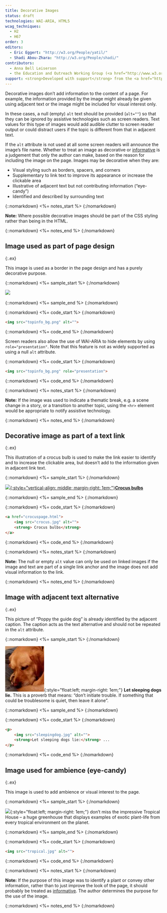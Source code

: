```yaml
---
title: Decorative Images
status: draft
technologies: WAI-ARIA, HTML5
wcag_techniques: 
  - H2
  - H67
order: 3
editors:
  - Eric Eggert: "http://w3.org/People/yatil/"
  - Shadi Abou-Zhara: "http://w3.org/People/shadi/"
contributors:
  - Anna Bell Leiserson
  - the Education and Outreach Working Group (<a href="http://www.w3.org/WAI/EO/">EOWG</a>)
support: <strong>Developed with support</strong> from the <a href="http://www.w3.org/WAI/ACT/">WAI-ACT</a> project, co-funded by the European Commission <abbr title="Information Society Technologies">IST</abbr> Programme.
---
```


Decorative images don’t add information to the content of a page. For example, the information provided by the image might already be given using adjacent text or the image might be included for visual interest only. 

In these cases, a null (empty) `alt` text should be provided (`alt=""`) so that they can be ignored by assistive technologies such as screen readers. Text values for this type of images would add audible clutter to screen reader output or could distract users if the topic is different from that in adjacent text.

If the `alt` attribute is not used at all some screen readers will announce the image’s file name. Whether to treat an image as decorative or [informative](informative.html) is a judgement that only the author can make, based on the reason for including the image on the page. Images may be decorative when they are:

-   Visual styling such as borders, spacers, and corners
-   Supplementary to link text to improve its appearance or increase the clickable area
-   Illustrative of adjacent text but not contributing information (“eye-candy”)
-   Identified and described by surrounding text

{::nomarkdown}
<%= notes_start %>
{:/nomarkdown}

**Note:** Where possible decorative images should be part of the CSS
styling rather than being in the HTML.

{::nomarkdown}
<%= notes_end %>
{:/nomarkdown}


## Image used as part of page design
{:.ex}

This image is used as a border in the page design and has a purely
decorative purpose.

{::nomarkdown}
<%= sample_start %>
{:/nomarkdown}

![](topinfo_bg.png)

{::nomarkdown}
<%= sample_end %>
{:/nomarkdown}

{::nomarkdown}
<%= code_start %>
{:/nomarkdown}

~~~ html
<img src="topinfo_bg.png" alt="">
~~~

{::nomarkdown}
<%= code_end %>
{:/nomarkdown}

Screen readers also allow the use of WAI-ARIA to hide elements by using `role="presentation"`. Note that this feature is not as widely supported as using a null `alt` attribute.

{::nomarkdown}
<%= code_start %>
{:/nomarkdown}

~~~ html
<img src="topinfo_bg.png" role="presentation">
~~~

{::nomarkdown}
<%= code_end %>
{:/nomarkdown}

{::nomarkdown}
<%= notes_start %>
{:/nomarkdown}

**Note:** If the image was used to indicate a thematic break, e.g. a scene change in a story, or a transition to another topic, using the `<hr>` element would be appropriate to notify assistive technology.

{::nomarkdown}
<%= notes_end %>
{:/nomarkdown}

## Decorative image as part of a text link
{:.ex}

This illustration of a crocus bulb is used to make the link easier to
identify and to increase the clickable area, but doesn’t add to the
information given in adjacent link text.

{::nomarkdown}
<%= sample_start %>
{:/nomarkdown}

[![](crocus.jpg){:style="vertical-align: middle; margin-right: 1em;"}**Crocus bulbs**](../beyond.html)

{::nomarkdown}
<%= sample_end %>
{:/nomarkdown}

{::nomarkdown}
<%= code_start %>
{:/nomarkdown}

~~~ html
<a href="crocuspage.html">
	<img src="crocus.jpg" alt="">
	<strong> Crocus bulbs</strong>
</a>
~~~

{::nomarkdown}
<%= code_end %>
{:/nomarkdown}

{::nomarkdown}
<%= notes_start %>
{:/nomarkdown}

**Note:** The null or empty `alt` value can only be used on linked images
if the image and text are part of a single link anchor and the image
does not add visual information to the link.

{::nomarkdown}
<%= notes_end %>
{:/nomarkdown}

## Image with adjacent text alternative
{:.ex}

This picture of “Poppy the guide dog” is already identified by the
adjacent caption. The caption acts as the text alternative and should not be repeated in the `alt` attribute.

{::nomarkdown}
<%= sample_start %>
{:/nomarkdown}

![](../img/sleeping.jpg){:style="float:left; margin-right: 1em;"} **Let sleeping dogs lie.** This is a proverb that means: “don’t initiate trouble. If something that could be troublesome is quiet, then leave it alone”.

{::nomarkdown}
<%= sample_end %>
{:/nomarkdown}

{::nomarkdown}
<%= code_start %>
{:/nomarkdown}

~~~ html
<p>
	<img src="sleepingdog.jpg" alt="">
	<strong>Let sleeping dogs lie:</strong> ...
</p>
~~~

{::nomarkdown}
<%= code_end %>
{:/nomarkdown}

## Image used for ambience (eye-candy)
{:.ex}

This image is used to add ambience or visual interest to the page.

{::nomarkdown}
<%= sample_start %>
{:/nomarkdown}

![](kew.jpg){:style="float:left; margin-right: 1em;"} don’t miss the impressive Tropical House – a huge greenhouse that displays examples of exotic plant-life from every tropical environment on the planet.

{::nomarkdown}
<%= sample_end %>
{:/nomarkdown}

{::nomarkdown}
<%= code_start %>
{:/nomarkdown}

~~~ html
<img src="tropical.jpg" alt="">
~~~

{::nomarkdown}
<%= code_end %>
{:/nomarkdown}

{::nomarkdown}
<%= notes_start %>
{:/nomarkdown}

**Note:** If the purpose of this image was to identify a plant or convey other information, rather than to just improve the look of the page, it should probably be treated as [informative](informative.html). The author determines the purpose for the use of the image.

{::nomarkdown}
<%= notes_end %>
{:/nomarkdown}

